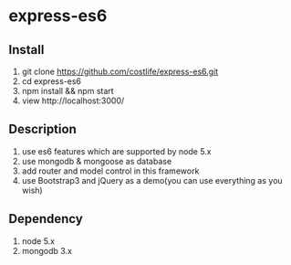 # express-es6

## Install
1. git clone https://github.com/costlife/express-es6.git
2. cd express-es6
3. npm install && npm start
4. view http://localhost:3000/

## Description
1. use es6 features which are supported by node 5.x
2. use mongodb & mongoose as database
3. add router and model control in this framework
4. use Bootstrap3 and jQuery as a demo(you can use everything as you wish)

## Dependency
1. node 5.x
2. mongodb 3.x